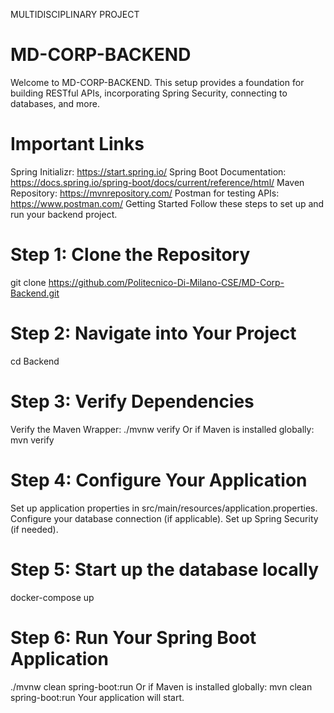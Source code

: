 MULTIDISCIPLINARY PROJECT


# MD-CORP-BACKEND
Welcome to MD-CORP-BACKEND. This setup provides a foundation for building RESTful APIs, incorporating Spring Security, connecting to databases, and more.

# Important Links
Spring Initializr: https://start.spring.io/
Spring Boot Documentation: https://docs.spring.io/spring-boot/docs/current/reference/html/
Maven Repository: https://mvnrepository.com/
Postman for testing APIs: https://www.postman.com/
Getting Started
Follow these steps to set up and run your backend project.

# Step 1: Clone the Repository
git clone https://github.com/Politecnico-Di-Milano-CSE/MD-Corp-Backend.git

# Step 2: Navigate into Your Project
cd Backend

# Step 3: Verify Dependencies
Verify the Maven Wrapper:
./mvnw verify
Or if Maven is installed globally:
mvn verify

# Step 4: Configure Your Application
Set up application properties in src/main/resources/application.properties.
Configure your database connection (if applicable).
Set up Spring Security (if needed).

# Step 5: Start up the database locally
docker-compose up

# Step 6: Run Your Spring Boot Application
./mvnw clean spring-boot:run
Or if Maven is installed globally:
mvn clean spring-boot:run
Your application will start.
